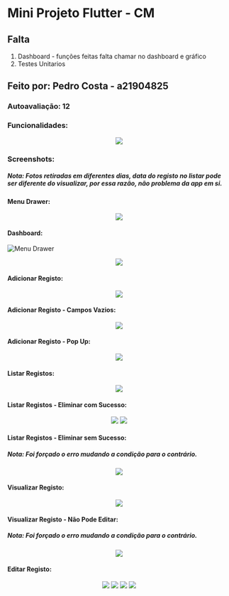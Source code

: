 # Mini Projeto Flutter - CM

## Falta
1. Dashboard - funções feitas falta chamar no dashboard e gráfico
2. Testes Unitarios

## Feito por: Pedro Costa - a21904825

### Autoavaliação: 12

### Funcionalidades:
<p align="center">
  <img src="images/tabela.png">
</p>

### Screenshots:
##### Nota: Fotos retiradas em diferentes dias, data do registo no listar pode ser diferente do visualizar, por essa razão, não problema da app em si.

#### Menu Drawer:
<p align="center">
  <img src="images/drawer.jpg">
</p>

#### Dashboard:
![](images/tabela.png?raw=true "Menu Drawer")
<p align="center">
  <img src="images/drawer.jpg">
</p>

#### Adicionar Registo:
<p align="center">
  <img src="images/adicionar1.jpg">
</p>

#### Adicionar Registo - Campos Vazios:
<p align="center">
  <img src="images/adicionar2.jpg">
</p>

#### Adicionar Registo - Pop Up:
<p align="center">
  <img src="images/adicionar3.jpg">
</p>

#### Listar Registos:
<p align="center">
  <img src="images/listar1.jpg">
</p>

#### Listar Registos - Eliminar com Sucesso:
<p align="center">
  <img src="images/listar2.jpg">
  <img src="images/listar3.jpg">
</p>

#### Listar Registos - Eliminar sem Sucesso:
##### Nota: Foi forçado o erro mudando a condição para o contrário.
<p align="center">
  <img src="images/listar4.jpg">
</p>

#### Visualizar Registo:
<p align="center">
  <img src="images/visualizar1.jpg">
</p>

#### Visualizar Registo - Não Pode Editar:
##### Nota: Foi forçado o erro mudando a condição para o contrário.
<p align="center">
  <img src="images/visualizar2.jpg">
</p>

#### Editar Registo:
<p align="center">
  <img src="images/editar1.jpg">
  <img src="images/editar2.jpg">
  <img src="images/editar3.jpg">
  <img src="images/editar4.jpg">
</p>
